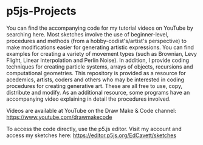 # p5js-Projects
You can find the accompanying code for my tutorial videos on YouTube by searching here.  Most sketches involve the use of beginner-level,
procedures and methods (from a hobby-codist's/artist's perspective) to make modifications easier for generating artistic expressions.  You can find examples for creating a variety of movement types (such as Brownian, Levy Flight, Linear Interpolation and Perlin Noise).  In addition, I provide coding techniques for creating particle systems, arrays of objects, recursions and computational geometries.
This repository is provided as a resource for acedemics, artists, coders and others who may be interested in coding procedures for creating
generative art.  These are all free to use, copy, distribute and modify.  As an additional resource, some programs have an accompanying video
explaining in detail the procedures involved.

Videos are available at YouTube on the Draw Make & Code channel: https://www.youtube.com/drawmakecode

To access the code directly, use the p5.js editor.  Visit my account and access my sketches here:
https://editor.p5js.org/EdCavett/sketches
